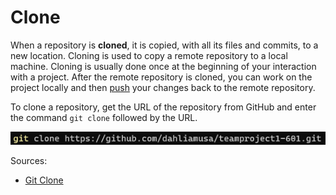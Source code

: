 # Clone

When a repository is **cloned**, it is copied, with all its files 
and commits, to a new location. Cloning is used to copy a remote 
repository to a local machine. Cloning is usually done once at the 
beginning of your interaction with a project. After the remote repository 
is cloned, you can work on the project locally and then [push](/push.md) 
your changes back to the remote repository.

To clone a repository, get the URL of the repository from GitHub
and enter the command `git clone` followed by the URL.

![git_clone](https://github.com/dahliamusa/teamproject1-601/blob/master/images/clone.png?raw=true)

Sources:
* [Git Clone](https://github.com/git-guides/git-clone)